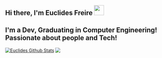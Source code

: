 ## Hi there, I'm Euclides Freire <img src="https://github.com/blackcater/blackcater/raw/master/images/Hi.gif" height="32" />

## I'm a Dev, Graduating in Computer Engineering! Passionate about people and Tech!


<a href="https://github.com/euclidesfreire">
<img align="center" alt="Euclides Github Stats" src="https://github-readme-stats.codestackr.vercel.app/api?username=euclidesfreire&show_icons=true&hide_border=true&count_private=true&include_all_commits=true&theme=radical" /></a>

<a href="https://github.com/euclidesfreire">
  <img align="center" src="https://github-readme-stats.anuraghazra1.vercel.app/api/top-langs/?username=euclidesfreire&layout=compact&theme=radical" />
</a>



<!--
**euclidesfreire/euclidesfreire** is a ✨ _special_ ✨ repository because its `README.md` (this file) appears on your GitHub profile.

Here are some ideas to get you started:

- 🔭 I’m currently working on ...
- 🌱 I’m currently learning ...
- 👯 I’m looking to collaborate on ...
- 🤔 I’m looking for help with ...
- 💬 Ask me about ...
- 📫 How to reach me: ...
- 😄 Pronouns: ...
- ⚡ Fun fact: ...
-->

